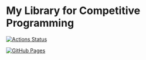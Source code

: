 # My Library for Competitive Programming

[![Actions Status](https://github.com/snowyuki31/competitive-programming-library/workflows/verify/badge.svg)](https://github.com/snowyuki31/competitive-programming-library/actions)

[![GitHub Pages](https://img.shields.io/static/v1?label=GitHub+Pages&message=+&color=brightgreen&logo=github)](https://snowyuki31.github.io/competitive-programming-library/) 